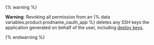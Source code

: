{% warning %}

**Warning**: Revoking all permission from an {% data variables.product.prodname_oauth_app %} deletes any SSH keys the application generated on behalf of the user, including [deploy keys](/v3/guides/managing-deploy-keys/#deploy-keys).

{% endwarning %}
